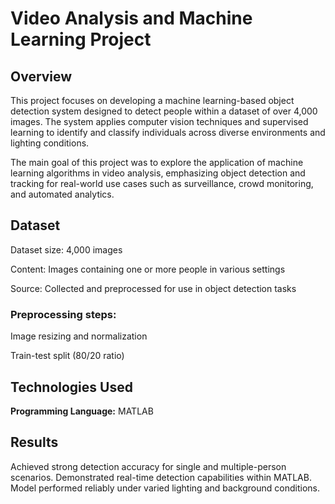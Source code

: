 # Video Analysis and Machine Learning Project

## Overview

This project focuses on developing a machine learning-based object detection system designed to detect people within a dataset of over 4,000 images. The system applies computer vision techniques and supervised learning to identify and classify individuals across diverse environments and lighting conditions.

The main goal of this project was to explore the application of machine learning algorithms in video analysis, emphasizing object detection and tracking for real-world use cases such as surveillance, crowd monitoring, and automated analytics.

## Dataset

Dataset size: 4,000 images

Content: Images containing one or more people in various settings

Source: Collected and preprocessed for use in object detection tasks
### **Preprocessing steps:**

Image resizing and normalization

Train-test split (80/20 ratio)

## Technologies Used

**Programming Language:** MATLAB

## Results
Achieved strong detection accuracy for single and multiple-person scenarios.
Demonstrated real-time detection capabilities within MATLAB.
Model performed reliably under varied lighting and background conditions.
